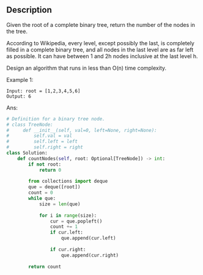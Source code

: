 ## Description
Given the root of a complete binary tree, return the number of the nodes in the tree.

According to Wikipedia, every level, except possibly the last, is completely filled in a complete binary tree, and all nodes in the last level are as far left as possible. It can have between 1 and 2h nodes inclusive at the last level h.

Design an algorithm that runs in less than O(n) time complexity.

Example 1:

```
Input: root = [1,2,3,4,5,6]
Output: 6
```

Ans:

```py
# Definition for a binary tree node.
# class TreeNode:
#     def __init__(self, val=0, left=None, right=None):
#         self.val = val
#         self.left = left
#         self.right = right
class Solution:
    def countNodes(self, root: Optional[TreeNode]) -> int:
        if not root:
            return 0
        
        from collections import deque
        que = deque([root])
        count = 0
        while que:
            size = len(que)
    
            for i in range(size):
                cur = que.popleft()
                count += 1
                if cur.left:
                    que.append(cur.left)
                    
                if cur.right:
                    que.append(cur.right)
                    
        return count

```
